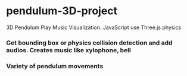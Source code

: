 # pendulum-3D-project
3D Pendulum Play Music Visualization. JavaScript use Three.js physics

### Get bounding box or physics collision detection and add audios. Creates music like xylophone, bell
### Variety of pendulum movements
